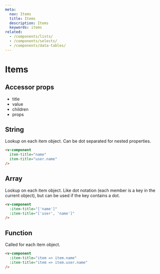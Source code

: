 ```yaml
---
meta:
  nav: Items
  title: Items
  description: Items
  keywords: items
related:
  - /components/lists/
  - /components/selects/
  - /components/data-tables/
---
```


# Items

<api-inline />

## Accessor props

- title
- value
- children
- props

## String

Lookup on each item object. Can be dot separated for nested properties.

```html
<v-component
  item-title="name"
  item-title="user.name"
/>
```

## Array

Lookup on each item object. Like dot notation (each member is a key in the current object), but can be used if the key contains a dot.

```html
<v-component
  :item-title="['name']"
  :item-title="['user', 'name']"
/>
```

## Function

Called for each item object.

```html
<v-component
  :item-title="item => item.name"
  :item-title="item => item.user.name"
/>
```
